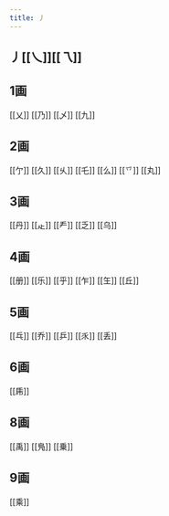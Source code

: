 ```yaml
---
title: 丿
---
```


## 丿[[乀]][[乁]]
## 1画
[[乂]]
[[乃]]
[[乄]]
[[九]]
## 2画
[[亇]]
[[久]]
[[乆]]
[[乇]]
[[么]]
[[乊]]
[[丸]]
## 3画
[[丹]]
[[龰]]
[[龵]]
[[乏]]
[[乌]]
## 4画
[[册]]
[[乐]]
[[乎]]
[[乍]]
[[玍]]
[[丘]]
## 5画
[[乓]]
[[乔]]
[[乒]]
[[乑]]
[[丢]]
## 6画
[[乕]]
## 8画
[[禹]]
[[鳬]]
[[乗]]
## 9画
[[乘]]
